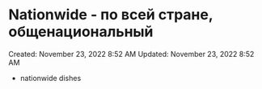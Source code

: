 # Nationwide - по всей стране, общенациональный

Created: November 23, 2022 8:52 AM
Updated: November 23, 2022 8:52 AM

- nationwide dishes